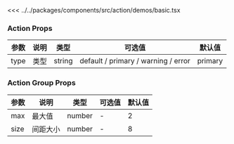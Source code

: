 <<< ../../packages/components/src/action/demos/basic.tsx

### Action Props

| 参数   | 说明 | 类型     | 可选值                                 | 默认值     |
|------|----|--------|-------------------------------------|---------|
| type | 类型 | string | default / primary / warning / error | primary |

### Action Group Props

| 参数   | 说明   | 类型     | 可选值 | 默认值 |
|------|------|--------|-----|-----|
| max  | 最大值  | number | -   | 2   |
| size | 间距大小 | number | -   | 8   |

